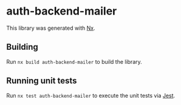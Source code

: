 # auth-backend-mailer

This library was generated with [Nx](https://nx.dev).

## Building

Run `nx build auth-backend-mailer` to build the library.

## Running unit tests

Run `nx test auth-backend-mailer` to execute the unit tests via [Jest](https://jestjs.io).
